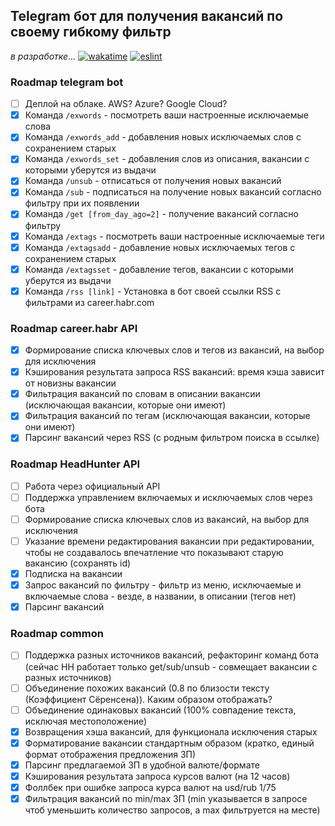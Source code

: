## Telegram бот для получения вакансий по своему гибкому фильтр

_в разработке..._ [![wakatime](https://wakatime.com/badge/github/feeedback/habr_career_bot.svg)](https://wakatime.com/badge/github/feeedback/habr_career_bot) [![eslint](https://github.com/feeedback/vacancies_bot/actions/workflows/nodejs.yml/badge.svg)](https://github.com/feeedback/vacancies_bot/actions/workflows/nodejs.yml)

### Roadmap telegram bot

- [ ] Деплой на облаке. AWS? Azure? Google Cloud?
- [x] Команда `/exwords` - посмотреть ваши настроенные исключаемые слова
- [x] Команда `/exwords_add` - добавления новых исключаемых слов с сохранением старых
- [x] Команда `/exwords_set` - добавления слов из описания, вакансии с которыми уберутся из выдачи
- [x] Команда `/unsub` - отписаться от получения новых вакансий
- [x] Команда `/sub` - подписаться на получение новых вакансий согласно фильтру при их появлении
- [x] Команда `/get [from_day_ago=2]` - получение вакансий согласно фильтру
- [x] Команда `/extags` - посмотреть ваши настроенные исключаемые теги
- [x] Команда `/extagsadd` - добавление новых исключаемых тегов с сохранением старых
- [x] Команда `/extagsset` - добавление тегов, вакансии с которыми уберутся из выдачи
- [x] Команда `/rss [link]` - Установка в бот своей ссылки RSS с фильтрами из career.habr.com

### Roadmap career.habr API

- [x] Формирование списка ключевых слов и тегов из вакансий, на выбор для исключения
- [x] Кэширования результата запроса RSS вакансий: время кэша зависит от новизны вакансии
- [x] Фильтрация вакансий по словам в описании вакансии (исключающая вакансии, которые они имеют)
- [x] Фильтрация вакансий по тегам (исключающая вакансии, которые они имеют)
- [x] Парсинг вакансий через RSS (с родным фильтром поиска в ссылке)

### Roadmap HeadHunter API

- [ ] Работа через официальный API
- [ ] Поддержка управлением включаемых и исключаемых слов через бота
- [ ] Формирование списка ключевых слов из вакансий, на выбор для исключения
- [ ] Указание времени редактирования вакансии при редактировании, чтобы не создавалось впечатление что показывают старую вакансию (сохранять id)
- [x] Подписка на вакансии
- [x] Запрос вакансий по фильтру - фильтр из меню, исключаемые и включаемые слова - везде, в названии, в описании (тегов нет)
- [x] Парсинг вакансий

### Roadmap common

- [ ] Поддержка разных источников вакансий, рефакторинг команд бота (сейчас HH работает только get/sub/unsub - совмещает вакансии с разных источников)
- [ ] Объединение похожих вакансий (0.8 по близости тексту (Коэффициент Сёренсена)). Каким образом отображать?
- [ ] Объединение одинаковых вакансий (100% совпадение текста, исключая местоположение)
- [x] Возвращения хэша вакансий, для функционала исключения старых
- [x] Форматирование вакансии стандартным образом (кратко, единый формат отображения предложения ЗП)
- [x] Парсинг предлагаемой ЗП в удобной валюте/формате
- [x] Кэширования результата запроса курсов валют (на 12 часов)
- [x] Фоллбек при ошибке запроса курса валют на usd/rub 1/75
- [x] Фильтрация вакансий по min/max ЗП (min указывается в запросе чтоб уменьшить количество запросов, а max фильтруется на месте)
